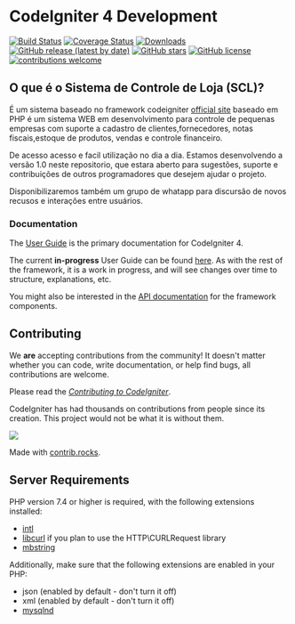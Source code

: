 # CodeIgniter 4 Development

[![Build Status](https://github.com/codeigniter4/CodeIgniter4/workflows/PHPUnit/badge.svg)](#)
[![Coverage Status](https://coveralls.io/repos/github/codeigniter4/CodeIgniter4/badge.svg?branch=develop)](#)
[![Downloads](https://poser.pugx.org/codeigniter4/framework/downloads)](#)
[![GitHub release (latest by date)](https://img.shields.io/github/v/release/codeigniter4/CodeIgniter4)](#)
[![GitHub stars](https://img.shields.io/github/stars/codeigniter4/CodeIgniter4)](#)
[![GitHub license](https://img.shields.io/github/license/codeigniter4/CodeIgniter4)](#)
[![contributions welcome](https://img.shields.io/badge/contributions-welcome-brightgreen.svg?style=flat)](#)
<br>

## O que é o Sistema de Controle de Loja (SCL)?

É um sistema baseado no framework codeigniter [official site](http://codeigniter.com) baseado em PHP é um sistema WEB em desenvolvimento para controle de pequenas empresas com suporte a cadastro de clientes,fornecedores, notas fiscais,estoque de produtos, vendas e controle financeiro.

De acesso acesso e facil utilização no dia a dia.
Estamos desenvolvendo a versão 1.0 neste repositorio,
que estara aberto para sugestões, suporte e contribuições de outros programadores que desejem ajudar o projeto.

Disponibilizaremos também um grupo de whatapp para discursão de novos recusos e interações entre usuários.

### Documentation

The [User Guide](https://codeigniter4.github.io/userguide/) is the primary documentation for CodeIgniter 4.

The current **in-progress** User Guide can be found [here](https://codeigniter4.github.io/CodeIgniter4/).
As with the rest of the framework, it is a work in progress, and will see changes over time to structure, explanations, etc.

You might also be interested in the [API documentation](https://codeigniter4.github.io/api/) for the framework components.


## Contributing

We **are** accepting contributions from the community! It doesn't matter whether you can code, write documentation, or help find bugs, 
all contributions are welcome. 

Please read the [*Contributing to CodeIgniter*](https://github.com/codeigniter4/CodeIgniter4/blob/develop/contributing/README.md).

CodeIgniter has had thousands on contributions from people since its creation. This project would not be what it is without them. 

<a href="https://github.com/codeigniter4/CodeIgniter4/graphs/contributors">
  <img src="https://contrib.rocks/image?repo=codeigniter4/CodeIgniter4" />
</a>

Made with [contrib.rocks](https://contrib.rocks).

## Server Requirements

PHP version 7.4 or higher is required, with the following extensions installed:


- [intl](http://php.net/manual/en/intl.requirements.php)
- [libcurl](http://php.net/manual/en/curl.requirements.php) if you plan to use the HTTP\CURLRequest library
- [mbstring](http://php.net/manual/en/mbstring.installation.php)

Additionally, make sure that the following extensions are enabled in your PHP:

- json (enabled by default - don't turn it off)
- xml (enabled by default - don't turn it off)
- [mysqlnd](http://php.net/manual/en/mysqlnd.install.php)


